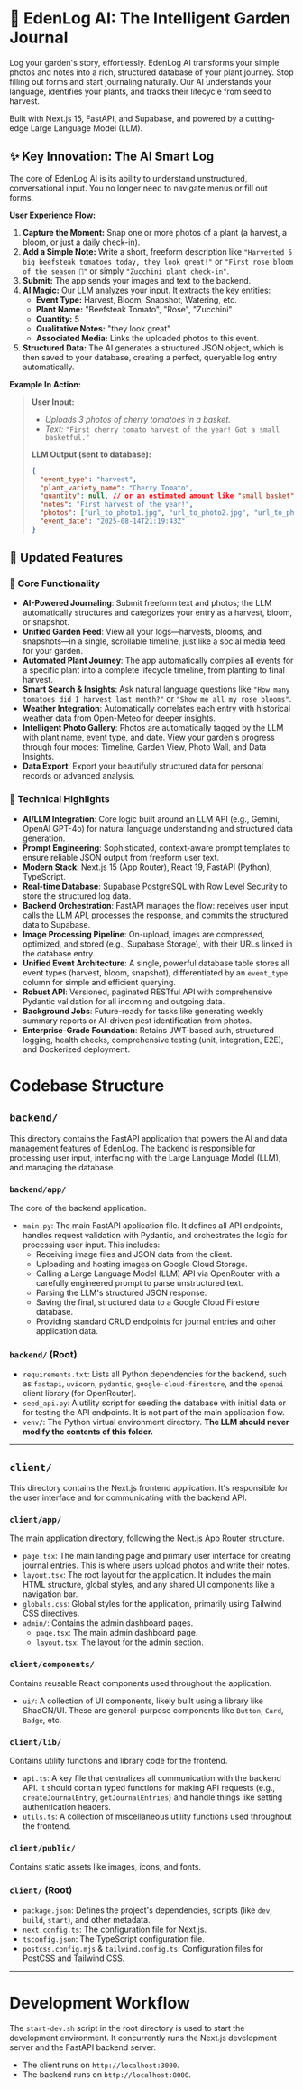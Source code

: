 # 🌱 EdenLog AI: The Intelligent Garden Journal

Log your garden's story, effortlessly. EdenLog AI transforms your simple photos and notes into a rich, structured database of your plant journey. Stop filling out forms and start journaling naturally. Our AI understands your language, identifies your plants, and tracks their lifecycle from seed to harvest.

Built with Next.js 15, FastAPI, and Supabase, and powered by a cutting-edge Large Language Model (LLM).

## ✨ Key Innovation: The AI Smart Log

The core of EdenLog AI is its ability to understand unstructured, conversational input. You no longer need to navigate menus or fill out forms.

**User Experience Flow:**

1.  **Capture the Moment:** Snap one or more photos of a plant (a harvest, a bloom, or just a daily check-in).
2.  **Add a Simple Note:** Write a short, freeform description like `"Harvested 5 big beefsteak tomatoes today, they look great!"` or `"First rose bloom of the season 🌹"` or simply `"Zucchini plant check-in"`.
3.  **Submit:** The app sends your images and text to the backend.
4.  **AI Magic:** Our LLM analyzes your input. It extracts the key entities:
      * **Event Type:** Harvest, Bloom, Snapshot, Watering, etc.
      * **Plant Name:** "Beefsteak Tomato", "Rose", "Zucchini"
      * **Quantity:** 5
      * **Qualitative Notes:** "they look great"
      * **Associated Media:** Links the uploaded photos to this event.
5.  **Structured Data:** The AI generates a structured JSON object, which is then saved to your database, creating a perfect, queryable log entry automatically.

**Example In Action:**

> **User Input:**
>
>   * *Uploads 3 photos of cherry tomatoes in a basket.*
>   * *Text:* `"First cherry tomato harvest of the year! Got a small basketful."`
>
> **LLM Output (sent to database):**
>
> ```json
> {
>   "event_type": "harvest",
>   "plant_variety_name": "Cherry Tomato",
>   "quantity": null, // or an estimated amount like "small basket"
>   "notes": "First harvest of the year!",
>   "photos": ["url_to_photo1.jpg", "url_to_photo2.jpg", "url_to_photo3.jpg"],
>   "event_date": "2025-08-14T21:19:43Z"
> }
> ```

## 🌟 Updated Features

### 🍎 Core Functionality

  - **AI-Powered Journaling**: Submit freeform text and photos; the LLM automatically structures and categorizes your entry as a harvest, bloom, or snapshot.
  - **Unified Garden Feed**: View all your logs—harvests, blooms, and snapshots—in a single, scrollable timeline, just like a social media feed for your garden.
  - **Automated Plant Journey**: The app automatically compiles all events for a specific plant into a complete lifecycle timeline, from planting to final harvest.
  - **Smart Search & Insights**: Ask natural language questions like `"How many tomatoes did I harvest last month?"` or `"Show me all my rose blooms"`.
  - **Weather Integration**: Automatically correlates each entry with historical weather data from Open-Meteo for deeper insights.
  - **Intelligent Photo Gallery**: Photos are automatically tagged by the LLM with plant name, event type, and date. View your garden's progress through four modes: Timeline, Garden View, Photo Wall, and Data Insights.
  - **Data Export**: Export your beautifully structured data for personal records or advanced analysis.

### 🔧 Technical Highlights

  - **AI/LLM Integration**: Core logic built around an LLM API (e.g., Gemini, OpenAI GPT-4o) for natural language understanding and structured data generation.
  - **Prompt Engineering**: Sophisticated, context-aware prompt templates to ensure reliable JSON output from freeform user text.
  - **Modern Stack**: Next.js 15 (App Router), React 19, FastAPI (Python), TypeScript.
  - **Real-time Database**: Supabase PostgreSQL with Row Level Security to store the structured log data.
  - **Backend Orchestration**: FastAPI manages the flow: receives user input, calls the LLM API, processes the response, and commits the structured data to Supabase.
  - **Image Processing Pipeline**: On-upload, images are compressed, optimized, and stored (e.g., Supabase Storage), with their URLs linked in the database entry.
  - **Unified Event Architecture**: A single, powerful database table stores all event types (harvest, bloom, snapshot), differentiated by an `event_type` column for simple and efficient querying.
  - **Robust API**: Versioned, paginated RESTful API with comprehensive Pydantic validation for all incoming and outgoing data.
  - **Background Jobs**: Future-ready for tasks like generating weekly summary reports or AI-driven pest identification from photos.
  - **Enterprise-Grade Foundation**: Retains JWT-based auth, structured logging, health checks, comprehensive testing (unit, integration, E2E), and Dockerized deployment.

# Codebase Structure

## `backend/`

This directory contains the FastAPI application that powers the AI and data management features of EdenLog. The backend is responsible for processing user input, interfacing with the Large Language Model (LLM), and managing the database.

### `backend/app/`

The core of the backend application.

-   `main.py`: The main FastAPI application file. It defines all API endpoints, handles request validation with Pydantic, and orchestrates the logic for processing user input. This includes:
    -   Receiving image files and JSON data from the client.
    -   Uploading and hosting images on Google Cloud Storage.
    -   Calling a Large Language Model (LLM) API via OpenRouter with a carefully engineered prompt to parse unstructured text.
    -   Parsing the LLM's structured JSON response.
    -   Saving the final, structured data to a Google Cloud Firestore database.
    -   Providing standard CRUD endpoints for journal entries and other application data.

### `backend/` (Root)

-   `requirements.txt`: Lists all Python dependencies for the backend, such as `fastapi`, `uvicorn`, `pydantic`, `google-cloud-firestore`, and the `openai` client library (for OpenRouter).
-   `seed_api.py`: A utility script for seeding the database with initial data or for testing the API endpoints. It is not part of the main application flow.
-   `venv/`: The Python virtual environment directory. **The LLM should never modify the contents of this folder.**

---

## `client/`

This directory contains the Next.js frontend application. It's responsible for the user interface and for communicating with the backend API.

### `client/app/`

The main application directory, following the Next.js App Router structure.

-   `page.tsx`: The main landing page and primary user interface for creating journal entries. This is where users upload photos and write their notes.
-   `layout.tsx`: The root layout for the application. It includes the main HTML structure, global styles, and any shared UI components like a navigation bar.
-   `globals.css`: Global styles for the application, primarily using Tailwind CSS directives.
-   `admin/`: Contains the admin dashboard pages.
    -   `page.tsx`: The main admin dashboard page.
    -   `layout.tsx`: The layout for the admin section.

### `client/components/`

Contains reusable React components used throughout the application.

-   `ui/`: A collection of UI components, likely built using a library like ShadCN/UI. These are general-purpose components like `Button`, `Card`, `Badge`, etc.

### `client/lib/`

Contains utility functions and library code for the frontend.

-   `api.ts`: A key file that centralizes all communication with the backend API. It should contain typed functions for making API requests (e.g., `createJournalEntry`, `getJournalEntries`) and handle things like setting authentication headers.
-   `utils.ts`: A collection of miscellaneous utility functions used throughout the frontend.

### `client/public/`

Contains static assets like images, icons, and fonts.

### `client/` (Root)

-   `package.json`: Defines the project's dependencies, scripts (like `dev`, `build`, `start`), and other metadata.
-   `next.config.ts`: The configuration file for Next.js.
-   `tsconfig.json`: The TypeScript configuration file.
-   `postcss.config.mjs` & `tailwind.config.ts`: Configuration files for PostCSS and Tailwind CSS.

---

# Development Workflow

The `start-dev.sh` script in the root directory is used to start the development environment. It concurrently runs the Next.js development server and the FastAPI backend server.

-   The client runs on `http://localhost:3000`.
-   The backend runs on `http://localhost:8000`.
